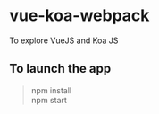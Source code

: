 # vue-koa-webpack
To explore VueJS and Koa JS<br/>

## To launch the app <br/>
> npm install<br/>
> npm start
